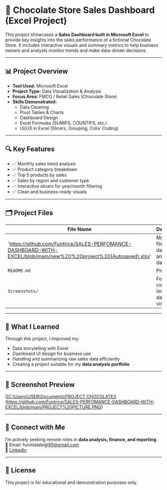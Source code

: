 # 🧁 Chocolate Store Sales Dashboard (Excel Project)

This project showcases a **Sales Dashboard built in Microsoft Excel** to provide key insights into the sales performance of a fictional Chocolate Store. It includes interactive visuals and summary metrics to help business owners and analysts monitor trends and make data-driven decisions.

---

## 📊 Project Overview

- **Tool Used:** Microsoft Excel  
- **Project Type:** Data Visualization & Analysis  
- **Focus Area:** FMCG / Retail Sales (Chocolate Store)  
- **Skills Demonstrated:**  
  - Data Cleaning  
  - Pivot Tables & Charts  
  - Dashboard Design  
  - Excel Formulas (SUMIFS, COUNTIFS, etc.)  
  - UI/UX in Excel (Slicers, Grouping, Color Coding)

---

## 🔍 Key Features

- ✅ Monthly sales trend analysis  
- ✅ Product category breakdown  
- ✅ Top 5 products by sales  
- ✅ Sales by region and customer type  
- ✅ Interactive slicers for year/month filtering  
- ✅ Clean and business-ready visuals  

---

## 🗂️ Project Files

| File Name | Description |
|-----------|-------------|
| `https://github.com/Funtrice/SALES-PERFOMANCE-DASHBOARD-WITH-EXCEL/blob/main/new%20%20project%20(Autosaved).xlsx' | Main Excel file with dashboard and raw data |
| `README.md` | Pivot tables
| `Screenshots/` | Folder containing images of dashboard visuals |

---

## 🧠 What I Learned

Through this project, I improved my:
- Data storytelling with Excel
- Dashboard UI design for business use
- Handling and summarizing raw sales data efficiently
- Creating a project suitable for my **data analysis portfolio**

---

## 📌 Screenshot Preview

[[[C:\Users\USER\Documents\PROJECT CHOCOLATE]](https://github.com/YourUsername/chocolate-sales-dashboard.git)](https://github.com/Funtrice/SALES-PERFOMANCE-DASHBOARD-WITH-EXCEL/blob/main/PROJECT%20PICTURE.PNG)



---

## 🔗 Connect with Me

I’m actively seeking remote roles in **data analysis, finance, and reporting**.  
📧 Email: funmialabi@95@gmail.com  
🔗 [LinkedIn](www.linkedin.com/in/funmilola-alabi-487956b5)  

---

## 📝 License

This project is for educational and demonstration purposes only.

